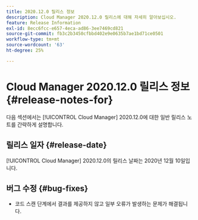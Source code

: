 ```yaml
---
title: 2020.12.0 릴리스 정보
description: Cloud Manager 2020.12.0 릴리스에 대해 자세히 알아보십시오.
feature: Release Information
exl-id: 8ecc6fcc-e657-4eca-ad86-3ee7469cd821
source-git-commit: fb3c2b3450cfbbd402e9e0635b7ae1bd71ce0501
workflow-type: tm+mt
source-wordcount: '63'
ht-degree: 25%

---
```


# Cloud Manager 2020.12.0 릴리스 정보 {#release-notes-for}

다음 섹션에서는 [!UICONTROL Cloud Manager] 2020.12.0에 대한 일반 릴리스 노트를 간략하게 설명합니다.

## 릴리스 일자 {#release-date}

[!UICONTROL Cloud Manager] 2020.12.0의 릴리스 날짜는 2020년 12월 10일입니다.

## 버그 수정 {#bug-fixes}

* 코드 스캔 단계에서 결과를 제공하지 않고 일부 오류가 발생하는 문제가 해결됩니다.
